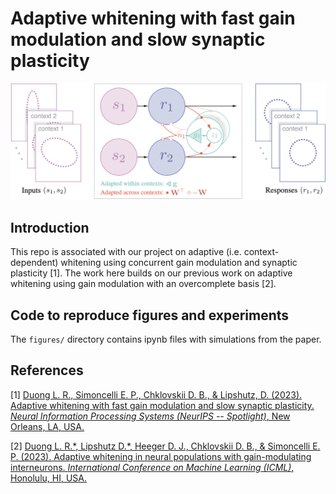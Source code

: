 # Adaptive whitening with fast gain modulation and slow synaptic plasticity

<img width="1434" alt="network2" src="figures/schematic.png">

## Introduction

This repo is associated with our project on adaptive (i.e. context-dependent) whitening using concurrent gain modulation and synaptic plasticity [1]. The work here builds on our previous work on adaptive whitening using gain modulation with an overcomplete basis [2].

## Code to reproduce figures and experiments

 The `figures/` directory contains ipynb files with simulations from the paper.

## References

[1] [Duong L. R., Simoncelli E. P., Chklovskii D. B., & Lipshutz, D. (2023). Adaptive whitening with fast gain modulation and slow synaptic plasticity. _Neural Information Processing Systems (NeurIPS -- Spotlight)_, New Orleans, LA, USA.](  
<https://doi.org/10.48550/arXiv.2308.13633>)

[2] [Duong L. R.\*, Lipshutz D.\*, Heeger D. J., Chklovskii D. B., & Simoncelli E. P. (2023). Adaptive whitening in neural populations with gain-modulating interneurons. _International Conference on Machine Learning (ICML)_, Honolulu, HI, USA.](  
<https://doi.org/10.48550/arXiv.2301.11955>)
